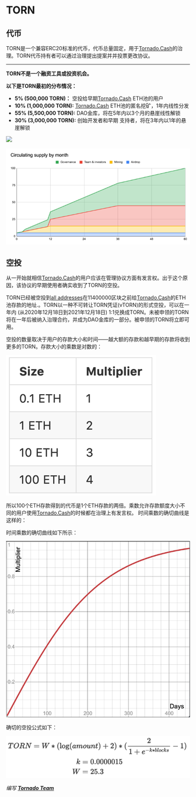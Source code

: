 # TORN

## 代币

TORN是一个兼容ERC20标准的代币，代币总量固定，用于[Tornado.Cash](https://tornado.cash)的治理。TORN代币持有者可以通过治理提出提案并并投票更改协议。

****

**TORN不是一个融资工具或投资机会。**

**以下是TORN最初的分布情况：**

* **5% (500,000 TORN)：** 空投给早期[Tornado.Cash](https://tornado.cash) ETH池的用户
* **10% (1,000,000 TORN):** [Tornado.Cash](https://tornado.cash) ETH池的匿名挖矿，1年内线性分发
* **55% (5,500,000 TORN):** DAO金库，将在5年内以3个月的悬崖线性解锁
* **30% (3,000,000 TORN):** 创始开发者和早期 支持者，将在3年内以1年的悬崖解锁

![](../.gitbook/assets/1BjggJu1rN4\_QOXgcLJFNEQ.png)

![](../.gitbook/assets/1gmC0Jw8zr5xFvRK5zyQMyA.png)

## 空投 <a href="#f04d" id="f04d"></a>

从一开始就相信[Tornado.Cash](https://tornado.cash)的用户应该在管理协议方面有发言权。出于这个原因，该协议的早期使用者确实收到了TORN的空投。

TORN已经被空投到[all addresses](https://github.com/tornadocash/airdrop/blob/master/airdrop.csv)在11400000区块之前给[Tornado.Cash](https://tornado.cash)的ETH池存款的地址.。TORN以一种不可转让TORN凭证(vTORN)的形式空投，可以在一年内 (从2020年12月18日到2021年12月18日) 1:1兑换成TORN。未被申领的TORN将在一年后被纳入治理合约，并成为DAO金库的一部分。被申领的TORN将立即可用。

空投的数量取决于用户的存款大小和时间——越大额的存款和越早期的存款将收到更多的TORN。存款大小的乘数是对数的：

![](../.gitbook/assets/1OgFrAd8p3GEZ14ZH4JnDiQ@2x.png)

所以100个ETH存款得到的代币是1个ETH存款的两倍。乘数允许存款额度大小不同的用户使用[Tornado.Cash](https://tornado.cash)的时候都在治理上有发言权。 时间乘数的确切曲线是这样的：

时间乘数的确切曲线如下所示：

![](../.gitbook/assets/1bjE88NLnkBe29-Zcs5AGkw@2x.png)

确切的空投公式如下：

![](../.gitbook/assets/1mEGM4aMqrrKx0QXVa9IsKA@2x.png)

_编写_ [_**Tornado Team**_](https://tornado-cash.medium.com/tornado-cash-governance-proposal-a55c5c7d0703)
